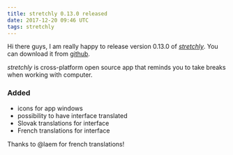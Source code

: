 ```yaml
---
title: stretchly 0.13.0 released
date: 2017-12-20 09:46 UTC
tags: stretchly
---
```


Hi there guys, I am really happy to release version 0.13.0 of [*stretchly*](/stretchly). You can download it from [github](https://github.com/hovancik/stretchly/releases/tag/v0.13.0).

*stretchly* is cross-platform open source app that reminds you to take breaks when working with computer.

### Added
- icons for app windows
- possibility to have interface translated
- Slovak translations for interface
- French translations for interface

Thanks to @laem for french translations!
